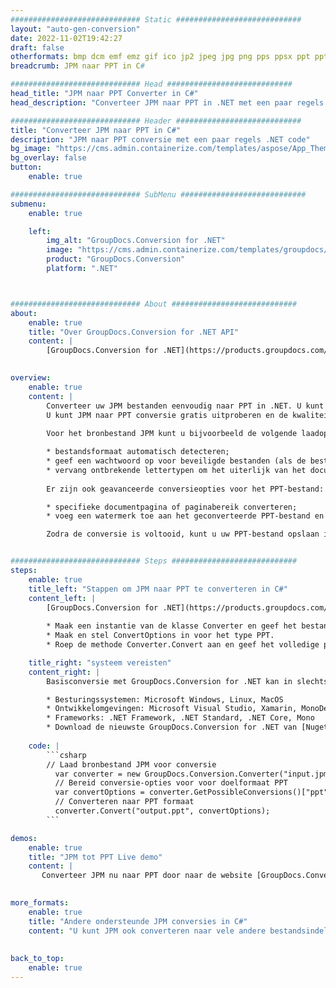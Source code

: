 ```yaml
---
############################# Static ############################
layout: "auto-gen-conversion"
date: 2022-11-02T19:42:27
draft: false
otherformats: bmp dcm emf emz gif ico jp2 jpeg jpg png pps ppsx ppt pptx psb psd svg svgz tga tif tiff webp wmf wmz
breadcrumb: JPM naar PPT in C#

############################# Head ############################
head_title: "JPM naar PPT Converter in C#"
head_description: "Converteer JPM naar PPT in .NET met een paar regels code. Gebruik de GroupDocs Document Conversion API om meer dan 160 bestandsformaten te converteren."

############################# Header ############################
title: "Converteer JPM naar PPT in C#"
description: "JPM naar PPT conversie met een paar regels .NET code"
bg_image: "https://cms.admin.containerize.com/templates/aspose/App_Themes/V3/images/bg/header1.png"
bg_overlay: false
button:
    enable: true

############################# SubMenu ############################
submenu:
    enable: true

    left:
        img_alt: "GroupDocs.Conversion for .NET"
        image: "https://cms.admin.containerize.com/templates/groupdocs/images/product-logos/90x90-noborder/groupdocs-conversion-net.png"
        product: "GroupDocs.Conversion"
        platform: ".NET"



############################# About ############################
about:
    enable: true
    title: "Over GroupDocs.Conversion for .NET API"
    content: |
        [GroupDocs.Conversion for .NET](https://products.groupdocs.com/conversion/net/) kan worden gebruikt om Microsoft Word, Excel, PowerPoint, PDF, Visio en andere formaten te converteren. GroupDocs.Conversion is een standalone API die geschikt is voor back-end en interne systemen waar hoge prestaties vereist zijn. Het is niet afhankelijk van software zoals Microsoft of Open Office.
    

overview:
    enable: true
    content: |
        Converteer uw JPM bestanden eenvoudig naar PPT in .NET. U kunt slechts een paar C# coderegels gebruiken op elk platform naar keuze, zoals - Windows, Linux, macOS.
        U kunt JPM naar PPT conversie gratis uitproberen en de kwaliteit van de conversieresultaten evalueren. Naast eenvoudige scenario's voor bestandsconversie kunt u meer geavanceerde opties proberen voor het laden van het bronbestand JPM en voor het opslaan van het PPT-uitvoerresultaat. 
        
        Voor het bronbestand JPM kunt u bijvoorbeeld de volgende laadopties gebruiken:

        * bestandsformaat automatisch detecteren;
        * geef een wachtwoord op voor beveiligde bestanden (als de bestandsindeling dit ondersteunt);
        * vervang ontbrekende lettertypen om het uiterlijk van het document te behouden.
        
        Er zijn ook geavanceerde conversieopties voor het PPT-bestand:

        * specifieke documentpagina of paginabereik converteren;
        * voeg een watermerk toe aan het geconverteerde PPT-bestand en nog veel meer.

        Zodra de conversie is voltooid, kunt u uw PPT-bestand opslaan in het lokale bestandspad of in opslag van derden, zoals FTP, Amazon S3, Google Drive, Dropbox enz. Let op: om JPM naar {{ te converteren) TO}} er is geen extra software nodig, zoals MS Office, Open Office, Adobe Acrobat Reader enz.


############################# Steps ############################
steps:
    enable: true
    title_left: "Stappen om JPM naar PPT te converteren in C#"
    content_left: |
        [GroupDocs.Conversion for .NET](https://products.groupdocs.com/conversion/net/) maakt het gemakkelijk voor ontwikkelaars om een ​​JPM bestand naar PPT te converteren met een paar regels code.
        
        * Maak een instantie van de klasse Converter en geef het bestand JPM het volledige pad
        * Maak en stel ConvertOptions in voor het type PPT.
        * Roep de methode Converter.Convert aan en geef het volledige pad en formaat (PPT) door als parameter

    title_right: "systeem vereisten"
    content_right: |
        Basisconversie met GroupDocs.Conversion for .NET kan in slechts een paar eenvoudige stappen worden gedaan. Onze API's worden ondersteund op alle belangrijke platforms en besturingssystemen. Voordat u de onderstaande code uitvoert, moet u ervoor zorgen dat de volgende vereisten op uw systeem zijn geïnstalleerd.

        * Besturingssystemen: Microsoft Windows, Linux, MacOS
        * Ontwikkelomgevingen: Microsoft Visual Studio, Xamarin, MonoDevelop
        * Frameworks: .NET Framework, .NET Standard, .NET Core, Mono
        * Download de nieuwste GroupDocs.Conversion for .NET van [Nuget](https://www.nuget.org/packages/groupdocs.conversion)
         
    code: |
        ```csharp    
        // Laad bronbestand JPM voor conversie
          var converter = new GroupDocs.Conversion.Converter("input.jpm");
          // Bereid conversie-opties voor voor doelformaat PPT
          var convertOptions = converter.GetPossibleConversions()["ppt"].ConvertOptions;
          // Converteren naar PPT formaat
          converter.Convert("output.ppt", convertOptions);
        ```

demos:
    enable: true
    title: "JPM tot PPT Live demo"
    content: |
       Converteer JPM nu naar PPT door naar de website [GroupDocs.Conversion App](https://products.groupdocs.app/conversion/family) te gaan. Online demo heeft de volgende voordelen:
          

more_formats:
    enable: true
    title: "Andere ondersteunde JPM conversies in C#"
    content: "U kunt JPM ook converteren naar vele andere bestandsindelingen. Zie de lijst hieronder."
       
       
back_to_top:
    enable: true
---
```

